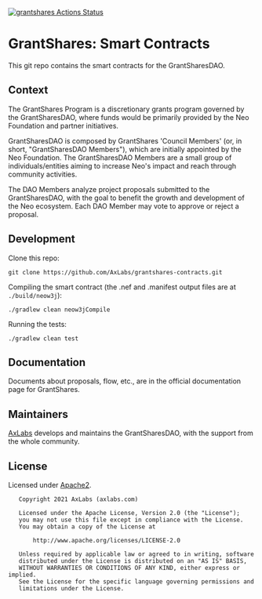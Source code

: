 [![grantshares Actions Status](https://github.com/AxLabs/grantshares-contracts/workflows/grantshares-ci-cd/badge.svg)](https://github.com/AxLabs/grantshares-contracts/actions)

# GrantShares: Smart Contracts

This git repo contains the smart contracts for the GrantSharesDAO.

## Context

The GrantShares Program is a discretionary grants program governed by the GrantSharesDAO, where
funds would be primarily provided by the Neo Foundation and partner initiatives.

GrantSharesDAO is composed by GrantShares 'Council Members' (or, in short, "GrantSharesDAO Members"),
which are initially appointed by the Neo Foundation. The GrantSharesDAO Members are a small group
of individuals/entities aiming to increase Neo's impact and reach through community activities.

The DAO Members analyze project proposals submitted to the GrantSharesDAO, with the goal to benefit
the growth and development of the Neo ecosystem. Each DAO Member may vote to approve or reject a proposal.

## Development

Clone this repo:

```shell
git clone https://github.com/AxLabs/grantshares-contracts.git
```

Compiling the smart contract (the .nef and .manifest output files are at `./build/neow3j`):

```shell
./gradlew clean neow3jCompile
```

Running the tests:

```shell
./gradlew clean test
```

## Documentation

Documents about proposals, flow, etc., are in the official documentation page for GrantShares.

## Maintainers

[AxLabs](https://axlabs.com) develops and maintains the GrantSharesDAO, with
the support from the whole community.

## License

Licensed under [Apache2](http://www.apache.org/licenses/LICENSE-2.0).

```
   Copyright 2021 AxLabs (axlabs.com)

   Licensed under the Apache License, Version 2.0 (the "License");
   you may not use this file except in compliance with the License.
   You may obtain a copy of the License at

       http://www.apache.org/licenses/LICENSE-2.0

   Unless required by applicable law or agreed to in writing, software
   distributed under the License is distributed on an "AS IS" BASIS,
   WITHOUT WARRANTIES OR CONDITIONS OF ANY KIND, either express or implied.
   See the License for the specific language governing permissions and
   limitations under the License.
```